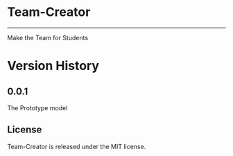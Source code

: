 # Team-Creator

---

Make the Team for Students

<!-- 
## Installation

``` shell
npm install --save react-router-header

or

yarn add react-router-header
``` -->

<!-- ## Development

```
npm install
npm start
```

## Usage

```js
import Routes, {useRouter} from 'react-router-header';

const Component = () => <></>;

const router = useRouter(); -->
<!-- 

// /**
//  * @param Component
//  * @param path
//  * @param name
//  * @param exact
//  */
// router.add(Component, "/path", "name", true)

// export default () => <Routes.Router/>;
// ```
 -->

# Version History

## 0.0.1

The Prototype model


## License

Team-Creator is released under the MIT license.

